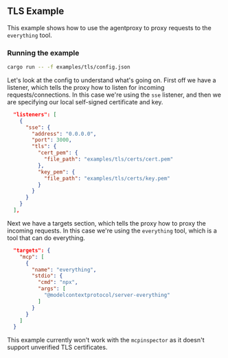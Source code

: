 ## TLS Example

This example shows how to use the agentproxy to proxy requests to the `everything` tool.

### Running the example

```bash
cargo run -- -f examples/tls/config.json
```

Let's look at the config to understand what's going on. First off we have a listener, which tells the proxy how to listen for incoming requests/connections. In this case we're using the `sse` listener, and then we are specifying our local self-signed certificate and key.

```json
  "listeners": [
    {
      "sse": {
        "address": "0.0.0.0",
        "port": 3000,
        "tls": {
          "cert_pem": {
            "file_path": "examples/tls/certs/cert.pem"
          },
          "key_pem": {
            "file_path": "examples/tls/certs/key.pem"
          }
        }
      }
    }
  ],
```

Next we have a targets section, which tells the proxy how to proxy the incoming requests. In this case we're using the `everything` tool, which is a tool that can do everything.

```json
  "targets": {
    "mcp": [
      {
        "name": "everything",
        "stdio": {
          "cmd": "npx",
          "args": [
            "@modelcontextprotocol/server-everything"
          ]
        }
      }
    ]
  }
```

This example currently won't work with the `mcpinspector` as it doesn't support unverified TLS certificates.